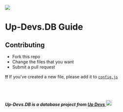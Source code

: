 <img src="https://user-images.githubusercontent.com/77716705/131206307-0840de3c-a3f7-48e8-9076-f97d163055c3.png">

# Up-Devs.DB Guide
## Contributing

* Fork this repo
* Change the files that you want
* Submit a pull request

❗❗ If you've created a new file, please add it to [`config.js`](https://github.com/Up-Devs/db-docs/blob/guide/guide/.vuepress/config.js)

<br>
<br>

***Up-Devs.DB is a database project from [Up Devs <img src="https://avatars.githubusercontent.com/u/88852631?s=88&v=4" height="20" width="20">](https://github.com/Up-Devs)***
